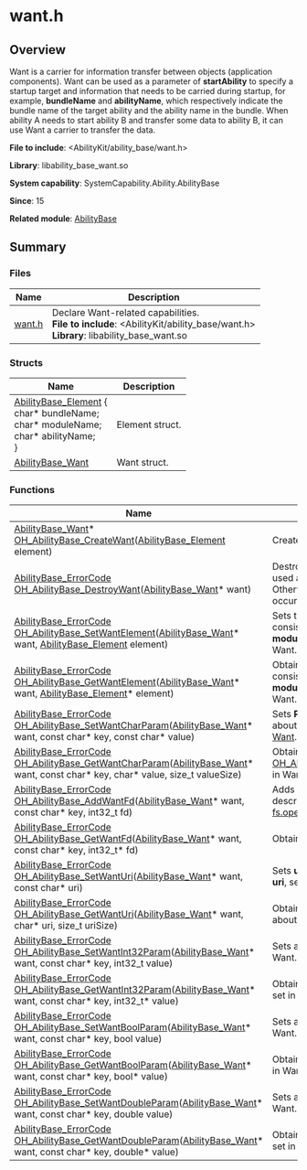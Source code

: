 # want.h


## Overview

Want is a carrier for information transfer between objects (application components). Want can be used as a parameter of **startAbility** to specify a startup target and information that needs to be carried during startup, for example, **bundleName** and **abilityName**, which respectively indicate the bundle name of the target ability and the ability name in the bundle. When ability A needs to start ability B and transfer some data to ability B, it can use Want a carrier to transfer the data.

**File to include**: <AbilityKit/ability_base/want.h>

**Library**: libability_base_want.so

**System capability**: SystemCapability.Ability.AbilityBase

**Since**: 15

**Related module**: [AbilityBase](_ability_base.md)


## Summary

### Files

| Name                                         | Description                                                        |
| --------------------------------------------- | ------------------------------------------------------------ |
| [want.h](want__8h.md) | Declare Want-related capabilities.<br>**File to include**: <AbilityKit/ability_base/want.h><br>**Library**: libability_base_want.so|


### Structs

| Name                                                        | Description                        |
| ------------------------------------------------------------ | ---------------------------- |
| [AbilityBase_Element](_ability_base_element.md#abilitybase_element) {<br>    char* bundleName;<br>    char* moduleName;<br>    char* abilityName;<br>} | Element struct.|
| [AbilityBase_Want](_ability_base.md#abilitybase_want)  | Want struct.|


### Functions

| Name                                                        | Description                        |
| ------------------------------------------------------------ | ---------------------------- |
| [AbilityBase_Want](_ability_base.md#abilitybase_want)* [OH_AbilityBase_CreateWant](_ability_base.md#oh_abilitybase_createwant)([AbilityBase_Element](_ability_base_element.md) element) | Creates Want.|
| [AbilityBase_ErrorCode](_ability_base.md#abilitybase_errorcode) [OH_AbilityBase_DestroyWant](_ability_base.md#oh_abilitybase_destroywant)([AbilityBase_Want](_ability_base.md#abilitybase_want)* want) | Destroys Want. Want cannot be used after being destroyed. Otherwise, undefined behavior may occur.|
| [AbilityBase_ErrorCode](_ability_base.md#abilitybase_errorcode) [OH_AbilityBase_SetWantElement](_ability_base.md#oh_abilitybase_setwantelement)([AbilityBase_Want](_ability_base.md#abilitybase_want)* want, [AbilityBase_Element](_ability_base_element.md#abilitybase_element) element) | Sets the Element struct, which consists of **bundleName**, **moduleName**, and **abilityName** in Want.|
| [AbilityBase_ErrorCode](_ability_base.md#abilitybase_errorcode) [OH_AbilityBase_GetWantElement](_ability_base.md#oh_abilitybase_getwantelement)([AbilityBase_Want](_ability_base.md#abilitybase_want)* want, [AbilityBase_Element](_ability_base_element.md#abilitybase_element)* element) | Obtains the Element struct, which consists of **bundleName**, **moduleName**, and **abilityName** in Want.|
| [AbilityBase_ErrorCode](_ability_base.md#abilitybase_errorcode) [OH_AbilityBase_SetWantCharParam](_ability_base.md#oh_abilitybase_setwantcharparam)([AbilityBase_Want](_ability_base.md#abilitybase_want)* want, const char* key, const char* value) | Sets **Param** in Want. For details about **Param**, see [parameters in Want](js-apis-inner-ability-want.md).|
| [AbilityBase_ErrorCode](_ability_base.md#abilitybase_errorcode) [OH_AbilityBase_GetWantCharParam](_ability_base.md#oh_abilitybase_getwantcharparam)([AbilityBase_Want](_ability_base.md#abilitybase_want)* want, const char* key, char* value, size_t valueSize) | Obtains **Param** set by [OH_AbilityBase_SetWantCharParam](_ability_base.md#oh_abilitybase_setwantcharparam) in Want.|
| [AbilityBase_ErrorCode](_ability_base.md#abilitybase_errorcode) [OH_AbilityBase_AddWantFd](_ability_base.md#oh_abilitybase_addwantfd)([AbilityBase_Want](_ability_base.md#abilitybase_want)* want, const char* key, int32_t fd) | Adds a Want file descriptor. The file descriptor can be obtained through [fs.open](../apis-core-file-kit/js-apis-file-fs.md#fsopen).|
| [AbilityBase_ErrorCode](_ability_base.md#abilitybase_errorcode) [OH_AbilityBase_GetWantFd](_ability_base.md#oh_abilitybase_getwantfd)([AbilityBase_Want](_ability_base.md#abilitybase_want)* want, const char* key, int32_t* fd) | Obtains a Want file descriptor.|
| [AbilityBase_ErrorCode](_ability_base.md#abilitybase_errorcode) [OH_AbilityBase_SetWantUri](_ability_base.md#oh_abilitybase_setwanturi)([AbilityBase_Want](_ability_base.md#abilitybase_want)* want, const char* uri) | Sets **uri** in Want. For details about **uri**, see [uri in Want](js-apis-app-ability-want.md).|
| [AbilityBase_ErrorCode](_ability_base.md#abilitybase_errorcode) [OH_AbilityBase_GetWantUri](_ability_base.md#oh_abilitybase_getwanturi)([AbilityBase_Want](_ability_base.md#abilitybase_want)* want, char* uri, size_t uriSize) |  Obtains **uri** set in Want. For details about **uri**, see [uri in Want](js-apis-app-ability-want.md).|
| [AbilityBase_ErrorCode](_ability_base.md#abilitybase_errorcode) [OH_AbilityBase_SetWantInt32Param](_ability_base.md#oh_abilitybase_setwantint32param)([AbilityBase_Want](_ability_base.md#abilitybase_want)* want, const char* key, int32_t value) |  Sets a value of the int32_t type in Want.|
| [AbilityBase_ErrorCode](_ability_base.md#abilitybase_errorcode) [OH_AbilityBase_GetWantInt32Param](_ability_base.md#oh_abilitybase_getwantint32param)([AbilityBase_Want](_ability_base.md#abilitybase_want)* want, const char* key, int32_t* value) |  Obtains a value of the int32_t type set in Want.|
| [AbilityBase_ErrorCode](_ability_base.md#abilitybase_errorcode) [OH_AbilityBase_SetWantBoolParam](_ability_base.md#oh_abilitybase_setwantboolparam)([AbilityBase_Want](_ability_base.md#abilitybase_want)* want, const char* key, bool value) |  Sets a value of the bool type in Want.|
| [AbilityBase_ErrorCode](_ability_base.md#abilitybase_errorcode) [OH_AbilityBase_GetWantBoolParam](_ability_base.md#oh_abilitybase_getwantboolparam)([AbilityBase_Want](_ability_base.md#abilitybase_want)* want, const char* key, bool* value) |  Obtains a value of the bool type set in Want.|
| [AbilityBase_ErrorCode](_ability_base.md#abilitybase_errorcode) [OH_AbilityBase_SetWantDoubleParam](_ability_base.md#oh_abilitybase_setwantdoubleparam)([AbilityBase_Want](_ability_base.md#abilitybase_want)* want, const char* key, double value) |  Sets a value of the double type in Want.|
| [AbilityBase_ErrorCode](_ability_base.md#abilitybase_errorcode) [OH_AbilityBase_GetWantDoubleParam](_ability_base.md#oh_abilitybase_getwantdoubleparam)([AbilityBase_Want](_ability_base.md#abilitybase_want)* want, const char* key, double* value) |  Obtains a value of the double type set in Want.|
